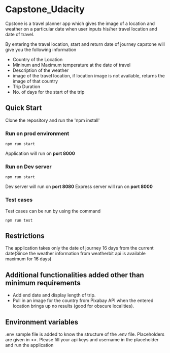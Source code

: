 # Capstone_Udacity

Cpstone is a travel planner app which gives the image of a location and weather on a particular date when user inputs his/her travel location and date of travel.

By entering the travel location, start and return date of journey capstone will give you the following information
* Country of the Location
* Mininum and Maximum temperature at the date of travel
* Description of the weather
* image of the travel location, if location image is not available, returns the image of that country
* Trip Duration
* No. of days for the start of the trip

## Quick Start
Clone the repository and run the 'npm install'

### Run on prod environment
```npm run build-prod
npm run start
```
Application will run on **port 8000**

### Run on Dev server
```npm run build-dev
npm run start
```

Dev server will run on **port 8080**
Express server will run on **port 8000**

### Test cases
Test cases can be run by using the command
```
npm run test
```


## Restrictions
The application takes only the date of journey 16 days from the current date(Since the weather information from weatherbit api is available maximum for 16 days)

## Additional functionalities added other than minimum requirements
* Add end date and display length of trip.
* Pull in an image for the country from Pixabay API when the entered location brings up no results (good for obscure localities).


## Environment variables
.env sample file is added to know the structure of the .env file. Placeholders are given in <>.
Please fill your api keys and username in the placeholder and run the application